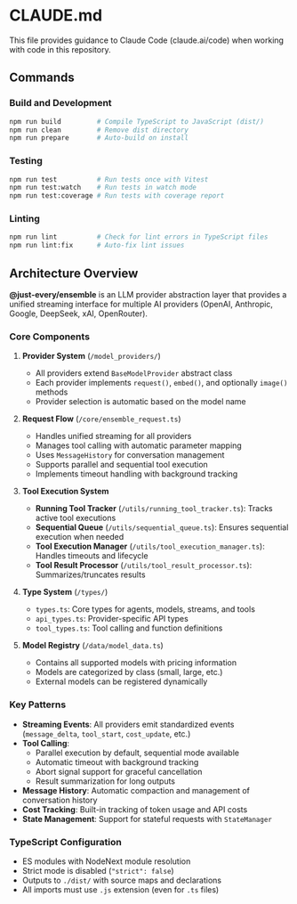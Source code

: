 # CLAUDE.md

This file provides guidance to Claude Code (claude.ai/code) when working with code in this repository.

## Commands

### Build and Development
```bash
npm run build         # Compile TypeScript to JavaScript (dist/)
npm run clean         # Remove dist directory
npm run prepare       # Auto-build on install
```

### Testing
```bash
npm run test          # Run tests once with Vitest
npm run test:watch    # Run tests in watch mode
npm run test:coverage # Run tests with coverage report
```

### Linting
```bash
npm run lint          # Check for lint errors in TypeScript files
npm run lint:fix      # Auto-fix lint issues
```

## Architecture Overview

**@just-every/ensemble** is an LLM provider abstraction layer that provides a unified streaming interface for multiple AI providers (OpenAI, Anthropic, Google, DeepSeek, xAI, OpenRouter).

### Core Components

1. **Provider System** (`/model_providers/`)
   - All providers extend `BaseModelProvider` abstract class
   - Each provider implements `request()`, `embed()`, and optionally `image()` methods
   - Provider selection is automatic based on the model name

2. **Request Flow** (`/core/ensemble_request.ts`)
   - Handles unified streaming for all providers
   - Manages tool calling with automatic parameter mapping
   - Uses `MessageHistory` for conversation management
   - Supports parallel and sequential tool execution
   - Implements timeout handling with background tracking

3. **Tool Execution System**
   - **Running Tool Tracker** (`/utils/running_tool_tracker.ts`): Tracks active tool executions
   - **Sequential Queue** (`/utils/sequential_queue.ts`): Ensures sequential execution when needed
   - **Tool Execution Manager** (`/utils/tool_execution_manager.ts`): Handles timeouts and lifecycle
   - **Tool Result Processor** (`/utils/tool_result_processor.ts`): Summarizes/truncates results

4. **Type System** (`/types/`)
   - `types.ts`: Core types for agents, models, streams, and tools
   - `api_types.ts`: Provider-specific API types
   - `tool_types.ts`: Tool calling and function definitions

5. **Model Registry** (`/data/model_data.ts`)
   - Contains all supported models with pricing information
   - Models are categorized by class (small, large, etc.)
   - External models can be registered dynamically

### Key Patterns

- **Streaming Events**: All providers emit standardized events (`message_delta`, `tool_start`, `cost_update`, etc.)
- **Tool Calling**: 
  - Parallel execution by default, sequential mode available
  - Automatic timeout with background tracking
  - Abort signal support for graceful cancellation
  - Result summarization for long outputs
- **Message History**: Automatic compaction and management of conversation history
- **Cost Tracking**: Built-in tracking of token usage and API costs
- **State Management**: Support for stateful requests with `StateManager`

### TypeScript Configuration

- ES modules with NodeNext module resolution
- Strict mode is disabled (`"strict": false`)
- Outputs to `./dist/` with source maps and declarations
- All imports must use `.js` extension (even for `.ts` files)